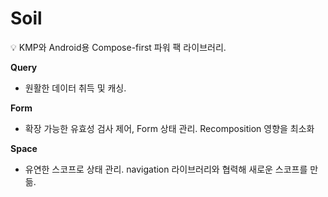 # Soil

<aside>
💡 KMP와 Android용 Compose-first 파워 팩 라이브러리.

</aside>

**Query**

- 원활한 데이터 취득 및 캐싱.

**Form**

- 확장 가능한 유효성 검사 제어, Form 상태 관리. Recomposition 영향을 최소화

**Space**

- 유연한 스코프로 상태 관리. navigation 라이브러리와 협력해 새로운 스코프를 만듦.